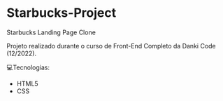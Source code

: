 # Starbucks-Project
Starbucks Landing Page Clone

Projeto realizado durante o curso de Front-End Completo da Danki Code (12/2022).

💻Tecnologias:
- HTML5
- CSS
